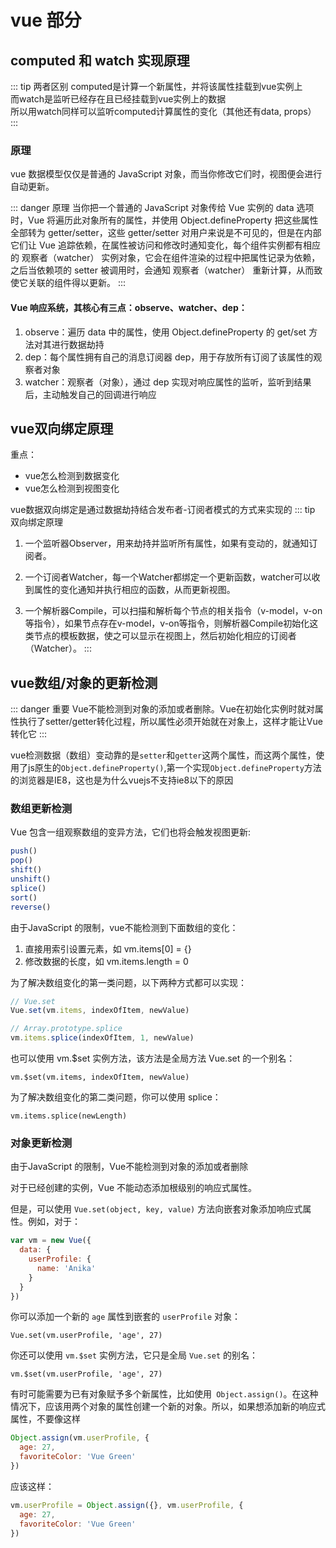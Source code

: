 # vue 部分

## computed 和 watch 实现原理

::: tip 两者区别
  computed是计算一个新属性，并将该属性挂载到vue实例上  
  而watch是监听已经存在且已经挂载到vue实例上的数据  
  所以用watch同样可以监听computed计算属性的变化（其他还有data, props）
:::

### 原理

vue 数据模型仅仅是普通的 JavaScript 对象，而当你修改它们时，视图便会进行自动更新。

::: danger 原理
 当你把一个普通的 JavaScript 对象传给 Vue 实例的 data 选项时，Vue 将遍历此对象所有的属性，并使用 Object.defineProperty 把这些属性全部转为 getter/setter，这些 getter/setter 对用户来说是不可见的，但是在内部它们让 Vue 追踪依赖，在属性被访问和修改时通知变化，每个组件实例都有相应的 观察者（watcher） 实例对象，它会在组件渲染的过程中把属性记录为依赖，之后当依赖项的 setter 被调用时，会通知 观察者（watcher） 重新计算，从而致使它关联的组件得以更新。
:::

#### Vue 响应系统，其核心有三点：observe、watcher、dep：
  1. observe：遍历 data 中的属性，使用 Object.defineProperty 的 get/set 方法对其进行数据劫持
  2. dep：每个属性拥有自己的消息订阅器 dep，用于存放所有订阅了该属性的观察者对象
  3. watcher：观察者（对象），通过 dep 实现对响应属性的监听，监听到结果后，主动触发自己的回调进行响应

## vue双向绑定原理

重点：
  * vue怎么检测到数据变化
  * vue怎么检测到视图变化

vue数据双向绑定是通过数据劫持结合发布者-订阅者模式的方式来实现的
::: tip 双向绑定原理
  1. 一个监听器Observer，用来劫持并监听所有属性，如果有变动的，就通知订阅者。

  2. 一个订阅者Watcher，每一个Watcher都绑定一个更新函数，watcher可以收到属性的变化通知并执行相应的函数，从而更新视图。

  3. 一个解析器Compile，可以扫描和解析每个节点的相关指令（v-model，v-on等指令），如果节点存在v-model，v-on等指令，则解析器Compile初始化这类节点的模板数据，使之可以显示在视图上，然后初始化相应的订阅者（Watcher）。
:::

## vue数组/对象的更新检测

::: danger 重要
Vue不能检测到对象的添加或者删除。Vue在初始化实例时就对属性执行了setter/getter转化过程，所以属性必须开始就在对象上，这样才能让Vue转化它
:::

vue检测数据（数组）变动靠的是`setter`和`getter`这两个属性，而这两个属性，使用了js原生的`Object.defineProperty()`,第一个实现`Object.defineProperty`方法的浏览器是IE8，这也是为什么vuejs不支持ie8以下的原因

### 数组更新检测

Vue 包含一组观察数组的变异方法，它们也将会触发视图更新:
```javascript
push()
pop()
shift()
unshift()
splice()
sort()
reverse()
```
由于JavaScript 的限制，vue不能检测到下面数组的变化：

  1. 直接用索引设置元素，如 vm.items[0] = {}
  2. 修改数据的长度，如 vm.items.length = 0


为了解决数组变化的第一类问题，以下两种方式都可以实现：
```javascript
// Vue.set
Vue.set(vm.items, indexOfItem, newValue)

// Array.prototype.splice
vm.items.splice(indexOfItem, 1, newValue)
```
也可以使用 vm.$set 实例方法，该方法是全局方法 Vue.set 的一个别名：

    vm.$set(vm.items, indexOfItem, newValue)

为了解决数组变化的第二类问题，你可以使用 splice：

    vm.items.splice(newLength)

### 对象更新检测

由于JavaScript 的限制，Vue不能检测到对象的添加或者删除

对于已经创建的实例，Vue 不能动态添加根级别的响应式属性。

但是，可以使用 `Vue.set(object, key, value)` 方法向嵌套对象添加响应式属性。例如，对于：
```javascript
var vm = new Vue({
  data: {
    userProfile: {
      name: 'Anika'
    }
  }
})
```
你可以添加一个新的 `age` 属性到嵌套的 `userProfile` 对象：

    Vue.set(vm.userProfile, 'age', 27)

你还可以使用 `vm.$set` 实例方法，它只是全局 `Vue.set` 的别名：

    vm.$set(vm.userProfile, 'age', 27)

有时可能需要为已有对象赋予多个新属性，比如使用` Object.assign()`。在这种情况下，应该用两个对象的属性创建一个新的对象。所以，如果想添加新的响应式属性，不要像这样
```javascript
Object.assign(vm.userProfile, {
  age: 27,
  favoriteColor: 'Vue Green'
})
```
应该这样：
```javascript
vm.userProfile = Object.assign({}, vm.userProfile, {
  age: 27,
  favoriteColor: 'Vue Green'
})
```